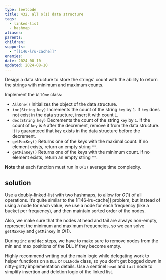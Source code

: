 ```yaml
---
type: leetcode
title: 432. all o(1) data structure
tags:
  - linked-list
  - hashmap
aliases: 
parents: 
children: 
supports:
  - "[[146-lru-cache]]"
enemies: 
date: 2024-08-10
updated: 2024-08-10
---
```


Design a data structure to store the strings' count with the ability to return the strings with minimum and maximum counts.

Implement the `AllOne` class:

- `AllOne()` Initializes the object of the data structure.
- `inc(String key)` Increments the count of the string `key` by `1`. If `key` does not exist in the data structure, insert it with count `1`.
- `dec(String key)` Decrements the count of the string `key` by `1`. If the count of `key` is `0` after the decrement, remove it from the data structure. It is guaranteed that `key` exists in the data structure before the decrement.
- `getMaxKey()` Returns one of the keys with the maximal count. If no element exists, return an empty string `""`.
- `getMinKey()` Returns one of the keys with the minimum count. If no element exists, return an empty string `""`.

**Note** that each function must run in `O(1)` average time complexity.

## solution

Use a doubly-linked-list with two hashmaps, to allow for $O(1)$ of all operations. It’s quite similar to the [[146-lru-cache]] problem, but instead of using a node for each value, we use a node for each frequency (like a bucket per frequency), and then maintain sorted order of the nodes.

Also, we make sure that the nodes at head and tail are always non-empty, represent the minimum and maximum frequencies, so we can solve `getMaxKey` and `getMinKey` in $O(1)$.

During `inc` and `dec` steps, we have to make sure to remove nodes from the min and max positions of the DLL if they become empty.

Highly recommend writing out the main logic while delegating work to helper functions on a `DLL` or `DLLNode` class, so you don’t get bogged down in nitty-gritty implementation details. Use a sentinel `head` and `tail` node to simplify insertion and deletion logic of the linked list.
